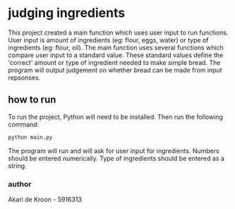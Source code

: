 # judging ingredients 
This project created a main function which uses user input to run functions. User input is amount of ingredients (eg: flour, eggs, water) or type of ingredients (eg: flour, oil). The main function uses several functions which compare user input to a standard value. These standard values define the 'correct' amount or type of ingredient needed to make simple bread. The program will output judgement on whether bread can be made from input repsonses. 

## how to run 
To run the project, Python will need to be installed. 
Then run the following command: 
```bash
python main.py
```
The program will run and will ask for user input for ingredients. Numbers should be entered numerically. Type of ingredients should be entered as a string.  

### author
Akari de Kroon - 5916313
